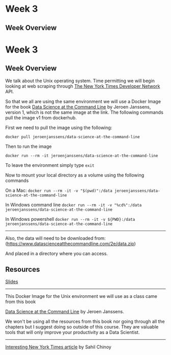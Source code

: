# Week 3

## Week Overview

# Week 3

## Week Overview

We talk about the Unix operating system. Time permitting we will begin looking at web scraping through [The New York Times Developer Network](https://developer.nytimes.com) API.

So that we all are using the same environment we will use a Docker Image for the book [Data Science at the Command Line](https://www.datascienceatthecommandline.com/index.html) by Jeroen Janssens, version 1, which is not the same image at the link. The following commands pull the image v1 from dockerhub. 

First we need to pull the image using the following:

`docker pull jeroenjanssens/data-science-at-the-command-line`

Then to run the image

`docker run --rm -it jeroenjanssens/data-science-at-the-command-line`

To leave the environment simply type `exit`

Now to mount your local directory as a volume using the following commands

On a Mac:
`docker run --rm -it -v "$(pwd)":/data jeroenjanssens/data-science-at-the-command-line`

In Windows command line
`docker run --rm -it -v "%cd%":/data jeroenjanssens/data-science-at-the-command-line`

In Windows powershell 
`docker run --rm -it -v ${PWD}:/data jeroenjanssens/data-science-at-the-command-line`

-----
Also, the data will need to be downloaded from:
(https://www.datascienceatthecommandline.com/2e/data.zip)

And placed in a directory where you can access. 

## Resources

[Slides](https://github.com/natelangholz/stat418-tools-in-datascience-2025/blob/master/week-3/slides-week-3.pdf)

-----

This Docker Image for the Unix environment we will use as a class came from this book

[Data Science at the Command Line](https://www.datascienceatthecommandline.com/index.html) by Jeroen Janssens.

We won't be using all the resources from this book nor going through all the chapters but I suggest doing so outside of this course. They are valuable tools that will only improve your productivity as a Data Scientist.

-----

[Interesting New York Times article](https://www.nytimes.com/interactive/2019/04/16/opinion/facial-recognition-new-york-city.html?action=click&module=Opinion&pgtype=Homepage) by Sahil Chinoy

